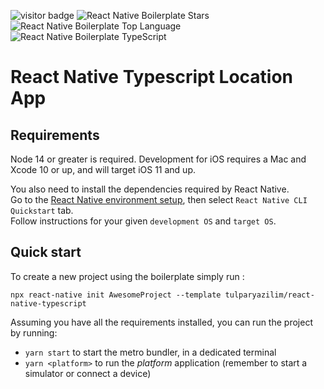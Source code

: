 ![visitor badge](https://visitor-badge.glitch.me/badge?page_id=tulparyazilim/react-native-typescript.visitor-badge)
![React Native Boilerplate Stars](https://img.shields.io/github/stars/tulparyazilim/react-native-typescript)
![React Native Boilerplate Top Language](https://img.shields.io/github/languages/top/tulparyazilim/react-native-typescript)
![React Native Boilerplate TypeScript](https://badgen.net/npm/types/tslib)

# React Native Typescript Location App

## Requirements

Node 14 or greater is required. Development for iOS requires a Mac and Xcode 10 or up, and will target iOS 11 and up.

You also need to install the dependencies required by React Native.  
Go to the [React Native environment setup](https://reactnative.dev/docs/environment-setup), then select `React Native CLI Quickstart` tab.  
Follow instructions for your given `development OS` and `target OS`.

## Quick start

To create a new project using the boilerplate simply run :

```
npx react-native init AwesomeProject --template tulparyazilim/react-native-typescript
```

Assuming you have all the requirements installed, you can run the project by running:

- `yarn start` to start the metro bundler, in a dedicated terminal
- `yarn <platform>` to run the _platform_ application (remember to start a simulator or connect a device)

